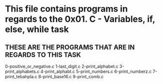 # This file contains programs in regards to the 0x01. C - Variables, if, else, while task

## THESE ARE THE PROGRAMS THAT ARE IN REGARDS TO THIS TASK

  0-positive_or_negative.c
  1-last_digit.c
  2-print_alphabet.c
  3-print_alphabets.c
  4-print_alphabt.c
  5-print_numbers.c
  6-print_numberz.c
  7-print_tebahpla.c
  8-print_base16.c
  9-print_comb.c
